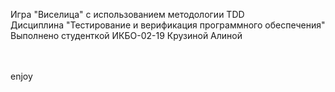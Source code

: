 Игра "Виселица" с использованием методологии TDD<br>
Дисциплина "Тестирование и верификация программного обеспечения"<br>
Выполнено студенткой ИКБО-02-19 Крузиной Алиной<br><br><br>


enjoy
